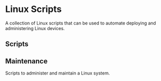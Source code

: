 # Linux Scripts

A collection of Linux scripts that can be used to automate deploying and administering Linux devices.

## Scripts

## Maintenance

Scripts to administer and maintain a Linux system.
